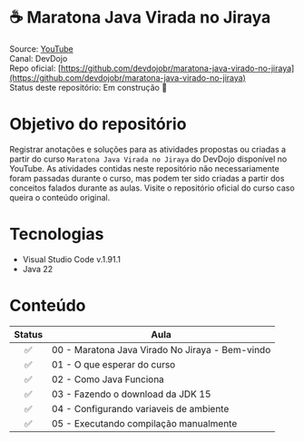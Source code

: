 <h1>☕ Maratona Java Virada no Jiraya</h1>

Source: [YouTube](https://bit.ly/46wWaFr) <br />
Canal: DevDojo <br />
Repo oficial: [https://github.com/devdojobr/maratona-java-virado-no-jiraya](https://github.com/devdojobr/maratona-java-virado-no-jiraya) <br />
Status deste repositório: Em construção 🚧


# Objetivo do repositório
Registrar anotações e soluções para as atividades propostas ou criadas a partir do curso `Maratona Java Virada no Jiraya` do DevDojo disponível no YouTube.
As atividades contidas neste repositório não necessariamente foram passadas durante o curso, mas podem ter sido criadas a partir dos conceitos falados durante as aulas. Visite o repositório oficial do curso caso queira o conteúdo original.

# Tecnologias
* Visual Studio Code v.1.91.1
* Java 22

# Conteúdo

| Status | Aula                                             |
|:--:      |--                                              |
|✅      |00 - Maratona Java Virado No Jiraya - Bem-vindo   |
|✅      |01 - O que esperar do curso                       |
|✅      |02 - Como Java Funciona                           |
|✅      |03 - Fazendo o download da JDK 15                 |
|✅      |04 - Configurando variaveis de ambiente           |
|✅      |05 - Executando compilação manualmente            |
